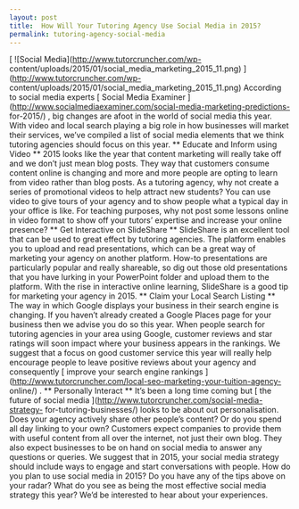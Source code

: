 ```yaml
---
layout: post
title:  How Will Your Tutoring Agency Use Social Media in 2015?
permalink: tutoring-agency-social-media
---
```

[ ![Social Media](http://www.tutorcruncher.com/wp-
content/uploads/2015/01/social_media_marketing_2015_11.png)
](http://www.tutorcruncher.com/wp-
content/uploads/2015/01/social_media_marketing_2015_11.png) According to
social media experts [ Social Media Examiner
](http://www.socialmediaexaminer.com/social-media-marketing-predictions-
for-2015/) , big changes are afoot in the world of social media this year.
With video and local search playing a big role in how businesses will market
their services, we’ve compiled a list of social media elements that we think
tutoring agencies should focus on this year. ** Educate and Inform using Video
** 2015 looks like the year that content marketing will really take off and we
don’t just mean blog posts. They way that customers consume content online is
changing and more and more people are opting to learn from video rather than
blog posts. As a tutoring agency, why not create a series of promotional
videos to help attract new students? You can use video to give tours of your
agency and to show people what a typical day in your office is like. For
teaching purposes, why not post some lessons online in video format to show
off your tutors’ expertise and increase your online presence? ** Get
Interactive on SlideShare ** SlideShare is an excellent tool that can be used
to great effect by tutoring agencies. The platform enables you to upload and
read presentations, which can be a great way of marketing your agency on
another platform. How-to presentations are particularly popular and really
shareable, so dig out those old presentations that you have lurking in your
PowerPoint folder and upload them to the platform. With the rise in
interactive online learning, SlideShare is a good tip for marketing your
agency in 2015. ** Claim your Local Search Listing ** The way in which Google
displays your business in their search engine is changing. If you haven’t
already created a Google Places page for your business then we advise you do
so this year. When people search for tutoring agencies in your area using
Google, customer reviews and star ratings will soon impact where your business
appears in the rankings. We suggest that a focus on good customer service this
year will really help encourage people to leave positive reviews about your
agency and consequently [ improve your search engine rankings
](http://www.tutorcruncher.com/local-seo-marketing-your-tuition-agency-
online/) . ** Personally Interact ** It’s been a long time coming but [ the
future of social media ](http://www.tutorcruncher.com/social-media-strategy-
for-tutoring-businesses/) looks to be about out personalisation. Does your
agency actively share other people’s content? Or do you spend all day linking
to your own? Customers expect companies to provide them with useful content
from all over the internet, not just their own blog. They also expect
businesses to be on hand on social media to answer any questions or queries.
We suggest that in 2015, your social media strategy should include ways to
engage and start conversations with people. How do you plan to use social
media in 2015? Do you have any of the tips above on your radar? What do you
see as being the most effective social media strategy this year? We’d be
interested to hear about your experiences.
